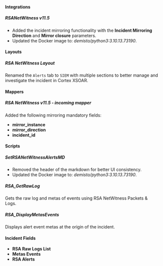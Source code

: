 
#### Integrations

##### RSANetWitness v11.5

- Added the incident mirroring functionality with the **Incident Mirroring Direction** and **Mirror closure** parameters.
- Updated the Docker image to: *demisto/python3:3.10.13.73190*.

#### Layouts

##### RSA NetWitness Layout

Renamed the `Alerts` tab to `SIEM` with multiple sections to better manage and investigate the incident in Cortex XSOAR.

#### Mappers

##### RSA NetWitness v11.5 - incoming mapper

Added the following mirroring mandatory fields:
- **mirror_instance**
- **mirror_direction**
- **incident_id**

#### Scripts

##### SetRSANetWitnessAlertsMD

- Removed the header of the markdown for better UI consistency.
- Updated the Docker image to: *demisto/python3:3.10.13.73190*.

##### RSA_GetRawLog

Gets the raw log and metas of events using RSA NetWitness Packets & Logs.

##### RSA_DisplayMetasEvents

Displays alert event metas at the origin of the incident.

#### Incident Fields

- **RSA Raw Logs List**
- **Metas Events**
- **RSA Alerts**